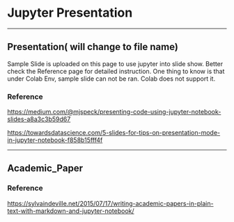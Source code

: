# Jupyter Presentation

----
## Presentation( will change to file name)
Sample Slide is uploaded on this page to use jupyter into slide show. Better check the Reference page for detailed instruction. One thing to know is that under Colab Env, sample slide can not be ran. Colab does not support it.

### Reference

https://medium.com/@mjspeck/presenting-code-using-jupyter-notebook-slides-a8a3c3b59d67

https://towardsdatascience.com/5-slides-for-tips-on-presentation-mode-in-jupyter-notebook-f858b15fff4f

----
## Academic_Paper

### Reference

https://sylvaindeville.net/2015/07/17/writing-academic-papers-in-plain-text-with-markdown-and-jupyter-notebook/
